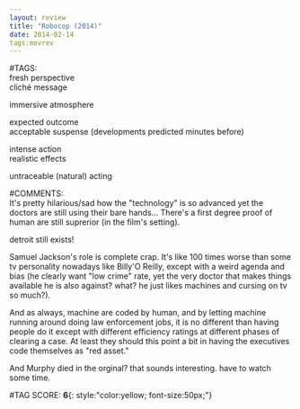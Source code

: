 ```yaml
---  
layout: review  
title: "Robocop (2014)"  
date: 2014-02-14  
tags:movrev  
---  
```

  
#TAGS:  
fresh perspective  
cliché message  
  
immersive atmosphere  
  
expected outcome  
acceptable suspense (developments predicted minutes before)  
  
intense action  
realistic effects  
  
untraceable (natural) acting  
  
#COMMENTS:  
It's pretty hilarious/sad how the "technology" is so advanced yet the doctors are still using their bare hands... There's a first degree proof of human are still suprerior (in the film's setting).  
  
detroit still exists!  
  
Samuel Jackson's role is complete crap. It's like 100 times worse than some tv personality nowadays like Billy'O Reilly, except with a weird agenda and bias (he clearly want "low crime" rate, yet the very doctor that makes things available he is also against? what? he just likes machines and cursing on tv so much?).  
  
And as always, machine are coded by human, and by letting machine running around doing law enforcement jobs, it is no different than having people do it except with different efficiency ratings at different phases of clearing a case. At least they should this point a bit in having the executives code themselves as "red asset."  
  
And Murphy died in the orginal? that sounds interesting. have to watch some time.  
  
  
  
  
  
#TAG SCORE: **6**{: style:"color:yellow; font-size:50px;"}  
